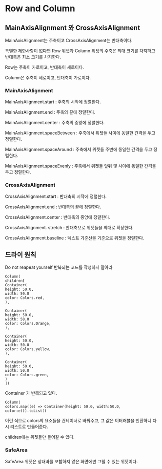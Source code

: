 # Row and Column

## MainAxisAlignment 와 CrossAxisAlignment

MainAxisAlignment는 주축이고 CrossAxisAlignment는 반대축이다.

특별한 제한사항이 없다면 Row 위젯과 Column 위젯의 주축은 최대 크기를 차지하고 반대축은 최소 크기를 차지한다.

Row는 주축이 가로이고, 반대축이 세로이다.

Column은 주축이 세로이고, 반대축이 가로이다.

### MainAxisAlignment

MainAxisAlignment.start : 주축의 시작에 정렬한다.

MainAxisAlignment.end : 주축의 끝에 정렬한다.

MainAxisAlignment.center : 주축의 중앙에 정렬한다.

MainAxisAlignment.spaceBetween : 주축에서 위젯들 사이에 동일한 간격을 두고 정렬한다.

MainAxisAlignment.spaceAround : 주축에서 위젯들 주변에 동일한 간격을 두고 정렬한다.

MainAxisAlignment.spaceEvenly : 주축에서 위젯들 앞뒤 및 사이에 동일한 간격을 두고 정렬한다.

### CrossAxisAlignment

CrossAxisAlignment.start : 반대축의 시작에 정렬한다.

CrossAxisAlignment.end : 반대축의 끝에 정렬한다.

CrossAxisAlignment.center : 반대축의 중앙에 정렬한다.

CrossAxisAlignment. stretch : 반대축으로 위젯들을 최대로 확장한다.

CrossAxisAlignment.baseline : 텍스트 기준선을 기준으로 위젯을 정렬한다.

## 드라이 원칙

Do not reapeat yourself 반복되는 코드를 작성하지 말아라

```
Column(
children[
Container(
height: 50.0,
width: 50.0
color: Colors.red,
),

Container(
height: 50.0,
width: 50.0
color: Colors.Orange,
),

Container(
height: 50.0,
width: 50.0
color: Colors.yellow,
),

Container(
height: 50.0,
width: 50.0
color: Colors.green,
)
])
```

Container 가 반복되고 있다.

```
Column(
colors.map((e) => Container(height: 50.0, width:50.0, color:e))).toList()
```
이런 식으로 colors의 요소들을 컨테이너로 바꿔주고, 그 값은 이터러블을 반환하니 다시 리스트로 만들어준다.

children에는 위젯들만 들어갈 수 있다.

### SafeArea

SafeArea 위젯은 상태바를 포함하지 않은 화면에만 그릴 수 있는 위젯이다. 





